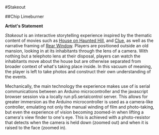 #Stakeout

##Chip Limeburner

**Artist's Statement**

*Stakeout* is an interactive storytelling experience inspired by the thematic content of movies such as [House on Haunted Hill](https://en.wikipedia.org/wiki/House_on_Haunted_Hill), and [Clue](https://en.wikipedia.org/wiki/Clue_(film)), as well as the narrative framing of [Rear Window](https://en.wikipedia.org/wiki/Rear_Window). Players are positioned outside an old mansion, looking in at its inhabitants through the lens of a camera. With nothing but a telephoto lens at their disposal, players can watch the inhabitants move about the house but are otherwise separated from broader context of what's taking place inside. In this vacuum of meaning, the player is left to take photos and construct their own understanding of the events.

Mechanically, the main technology the experience makes use of is serial communications between an Arduino microcontroller and the javascript browser session via a locally run p5.serialcontrol server. This allows for greater immersion as the Arduino microcontroller is used as a camera-like controller, emulating not only the manual winding of film and photo-taking, but even the experience of vision becoming zoomed-in when lifting a camera's view finder to one's eye. This is achieved with a photo-resistor that detects when the camera is held down (zoomed out) and when it is raised to the face (zoomed in).
